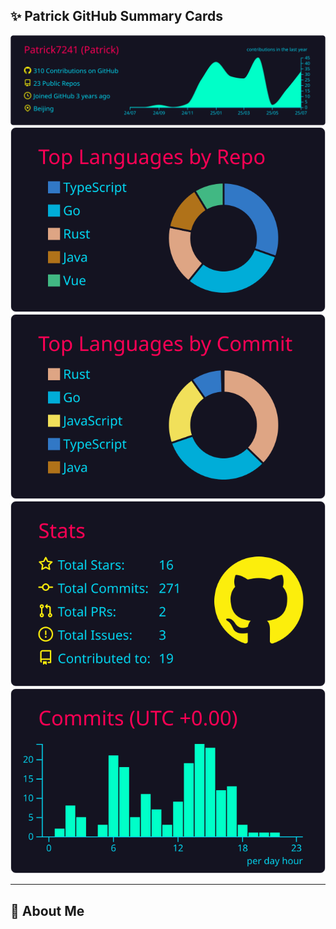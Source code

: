 ## ✨ Patrick GitHub Summary Cards

<div align="center">
  <img src="https://raw.githubusercontent.com/Patrick7241/Patrick7241/main/profile-summary-card-output/2077/0-profile-details.svg" alt="Profile Details" />
  <br/>
  <img src="https://raw.githubusercontent.com/Patrick7241/Patrick7241/main/profile-summary-card-output/2077/1-repos-per-language.svg" alt="Repos per Language" />
  <img src="https://raw.githubusercontent.com/Patrick7241/Patrick7241/main/profile-summary-card-output/2077/2-most-commit-language.svg" alt="Most Commit Language" />
  <br/>
  <img src="https://raw.githubusercontent.com/Patrick7241/Patrick7241/main/profile-summary-card-output/2077/3-stats.svg" alt="Stats" />
  <img src="https://raw.githubusercontent.com/Patrick7241/Patrick7241/main/profile-summary-card-output/2077/4-productive-time.svg" alt="Productive Time" />
</div>

---

## 👋 About Me


